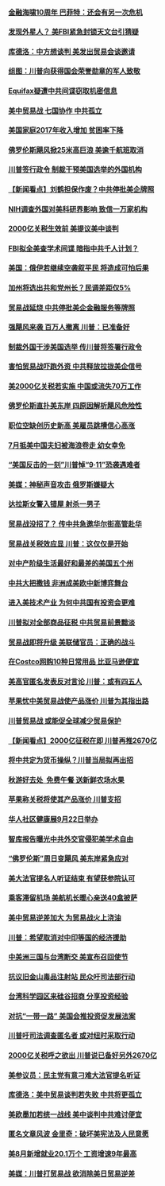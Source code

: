 #### [金融海啸10周年 巴菲特：还会有另一次危机](../pages/nsc412/n10711432.md) 

#### [发现外星人？ 美FBI紧急封锁天文台引猜疑](../pages/nsc412/n10711043.md) 

#### [库德洛：中方想谈判 美发出贸易会谈邀请](../pages/nsc412/n10710560.md) 

#### [组图：川普向获得国会荣誉勋章的军人致敬](../pages/nsc412/n10710482.md) 

#### [Equifax疑遭中共间谍窃取机密信息](../pages/nsc412/n10709708.md) 

#### [美中贸易战 七国协作 中共孤立](../pages/nsc412/n10709912.md) 

#### [美国家庭2017年收入增加 贫困率下降](../pages/nsc412/n10710135.md) 

#### [佛罗伦斯飓风掀25米高巨浪 美逾千航班取消](../pages/nsc412/n10710084.md) 

#### [川普签行政令 制裁干预美国选举的外国机构](../pages/nsc412/n10709804.md) 

#### [【新闻看点】刘鹤担保作废？中共停批美企牌照](../pages/nsc412/n10709427.md) 

#### [NIH调查外国对美科研界影响 致信一万家机构](../pages/nsc412/n10709743.md) 

#### [2000亿关税生效前 美提议美中谈判](../pages/nsc412/n10709259.md) 

#### [FBI拟全美查学术间谍 暗指中共千人计划？](../pages/nsc412/n10709420.md) 

#### [美国：俄伊若继续空袭叙平民 将造成可怕后果](../pages/nsc412/n10709262.md) 

#### [加州将选出共和党州长？民调差距仅5%](../pages/nsc412/n10708124.md) 

#### [贸易战延烧 中共停批美企金融服务等牌照](../pages/nsc412/n10708681.md) 

#### [强飓风来袭 百万人撤离 川普：已准备好](../pages/nsc412/n10708548.md) 

#### [制裁外国干涉美国选举 传川普将签署行政令](../pages/nsc412/n10708306.md) 

#### [害怕贸易战吓跑外资 中共释放拉拢美企信号](../pages/nsc412/n10706662.md) 

#### [美2000亿关税若实施 中国或流失70万工作](../pages/nsc412/n10707296.md) 

#### [佛罗伦斯直扑美东岸 四原因解析飓风危险性](../pages/nsc412/n10707285.md) 

#### [职位空缺创历史新高 美雇员跳槽信心高涨](../pages/nsc412/n10707279.md) 

#### [7月抵美中国夫妇被海浪卷走 幼女幸免](../pages/nsc412/n10707227.md) 

#### [“美国反击的一刻”川普悼“9‧11”恐袭遇难者](../pages/nsc412/n10707076.md) 

#### [美媒：神秘声音攻击 俄罗斯嫌疑大](../pages/nsc412/n10707102.md) 

#### [达拉斯女警入错屋 射杀一男子](../pages/nsc412/n10703157.md) 

#### [贸易战没招了？ 传中共急邀华尔街高管赴华](../pages/nsc412/n10703092.md) 

#### [贸易战关税效应显 川普：这仅仅是开始](../pages/nsc412/n10702499.md) 

#### [对中产阶级生活最好和最差的美国五个州](../pages/nsc412/n10680173.md) 

#### [中共大把撒钱 非洲成美欧中新博弈舞台](../pages/nsc412/n10701871.md) 

#### [进入美技术产业 为何中共国有投资会更难](../pages/nsc412/n10700174.md) 

#### [川普拟对全部商品征税 中共贸易前景黯淡](../pages/nsc412/n10701953.md) 

#### [贸易战即将升级 美联储官员：正确的战斗](../pages/nsc412/n10700706.md) 

#### [在Costco网购10种日常用品 比亚马逊便宜](../pages/nsc412/n10700032.md) 

#### [美高官匿名发表反对言论 川普：或有四五人](../pages/nsc412/n10701021.md) 

#### [苹果忧中美贸易战使产品涨价 川普为其指出路](../pages/nsc412/n10700697.md) 

#### [川普贸易战 或能促全球减少贸易保护](../pages/nsc412/n10700450.md) 

#### [【新闻看点】2000亿征税在即 川普再推2670亿](../pages/nsc412/n10700267.md) 

#### [将中共定为货币操纵？川普当局拟再出招](../pages/nsc412/n10700231.md) 

#### [秋游好去处  免费午餐 送新鲜农场水果](../pages/nsc412/n10693257.md) 

#### [苹果称关税将使其产品涨价 川普支招](../pages/nsc412/n10700380.md) 

#### [华人社区健康展9月22日举办](../pages/nsc412/n10690773.md) 

#### [智库报告曝光中共外交官侵犯美学术自由](../pages/nsc412/n10698992.md) 

#### [“佛罗伦斯”周日变飓风 美东岸紧急应对](../pages/nsc412/n10700156.md) 

#### [美大法官提名人听证结束 有望获参院认可](../pages/nsc412/n10700106.md) 

#### [乘客滞留机场 美航机长暖心亲送40盒披萨](../pages/nsc412/n10700019.md) 

#### [美中贸易逆差加大 为贸易战火上浇油](../pages/nsc412/n10699921.md) 

#### [川普：希望取消对中印等国的经济援助](../pages/nsc412/n10699711.md) 

#### [中美洲三国与台湾断交 美宣布召回使节](../pages/nsc412/n10699099.md) 

#### [抗议旧金山毒品注射站  民众吁司法部行动](../pages/nsc412/n10699434.md) 

#### [台湾科学园区来硅谷招商  分享投资经验](../pages/nsc412/n10699408.md) 

#### [对抗“一带一路” 美国会推投资促发展法案](../pages/nsc412/n10698408.md) 

#### [川普吁司法调查匿名者 或对纽时采取行动](../pages/nsc412/n10698568.md) 

#### [2000亿关税呼之欲出 川普说已备好另外2670亿](../pages/nsc412/n10698523.md) 

#### [美参议员：民主党有意刁难大法官提名听证](../pages/nsc412/n10698324.md) 

#### [库德洛：美中贸易谈判若失败 中共将更孤立](../pages/nsc412/n10698425.md) 

#### [美欧墨加若统一战线 美中谈判中共难讨便宜](../pages/nsc412/n10698258.md) 

#### [匿名文章风波 金里奇：破坏美宪法及人民意愿](../pages/nsc412/n10698118.md) 

#### [美8月新增就业20.1万个 工资增速9年最高](../pages/nsc412/n10697943.md) 

#### [美媒：川普打贸易战 欲消除美日贸易逆差](../pages/nsc412/n10697301.md) 

